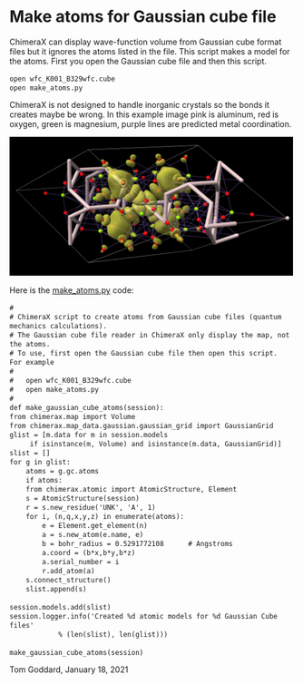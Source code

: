 # Make atoms for Gaussian cube file

ChimeraX can display wave-function volume from Gaussian cube format files but it
ignores the atoms listed in the file.  This script makes a model for the atoms.
First you open the Gaussian cube file and then this script.

    open wfc_K001_B329wfc.cube
    open make_atoms.py

ChimeraX is not designed to handle inorganic crystals so the bonds it creates
maybe be wrong.  In this example image pink is aluminum, red is oxygen, green is
magnesium, purple lines are predicted metal coordination.

<img src="wfc_K001_B329wfc.jpg" width=500>

Here is the [make_atoms.py](make_atoms.py) code:

    #
    # ChimeraX script to create atoms from Gaussian cube files (quantum mechanics calculations).
    # The Gaussian cube file reader in ChimeraX only display the map, not the atoms.
    # To use, first open the Gaussian cube file then open this script.  For example
    #
    #   open wfc_K001_B329wfc.cube
    #   open make_atoms.py
    #
    def make_gaussian_cube_atoms(session):
	from chimerax.map import Volume
	from chimerax.map_data.gaussian.gaussian_grid import GaussianGrid
	glist = [m.data for m in session.models
		 if isinstance(m, Volume) and isinstance(m.data, GaussianGrid)]
	slist = []
	for g in glist:
	    atoms = g.gc.atoms
	    if atoms:
		from chimerax.atomic import AtomicStructure, Element
		s = AtomicStructure(session)
		r = s.new_residue('UNK', 'A', 1)
		for i, (n,q,x,y,z) in enumerate(atoms):
		    e = Element.get_element(n)
		    a = s.new_atom(e.name, e)
		    b = bohr_radius = 0.5291772108      # Angstroms
		    a.coord = (b*x,b*y,b*z)
		    a.serial_number = i
		    r.add_atom(a)
		s.connect_structure()
		slist.append(s)

	session.models.add(slist)
	session.logger.info('Created %d atomic models for %d Gaussian Cube files'
			    % (len(slist), len(glist)))

    make_gaussian_cube_atoms(session)


Tom Goddard, January 18, 2021
